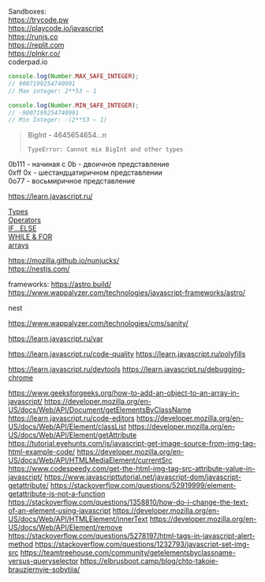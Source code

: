 Sandboxes:  
<https://trycode.pw>  
<https://playcode.io/javascript>  
<https://runjs.co>  
<https://replit.com>  
https://plnkr.co/  
coderpad.io

```js
console.log(Number.MAX_SAFE_INTEGER);
// 9007199254740991
// Max integer: 2**53 – 1
```

```js
console.log(Number.MIN_SAFE_INTEGER);
// -9007199254740991
// Min Integer: -(2**53 – 1)
```

> BigInt - 4645654654...n
> 
> `TypeError: Cannot mix BigInt and other types`



0b111 - начиная с 0b - двоичное представление  
0xff 0x - шестандцатиричном представлении  
0o77 - восьмиричное представление  


https://learn.javascript.ru/

[Types](/reference/js/types.md)  
[Operators](/reference/js/operators.md)  
[IF...ELSE](/reference/js/if_else.md)  
[WHILE & FOR](/reference/js/while_for.md)  
[arrays](/reference/js/arrays.md)

https://mozilla.github.io/nunjucks/  
https://nestjs.com/  





frameworks:
https://astro.build/
https://www.wappalyzer.com/technologies/javascript-frameworks/astro/

nest

https://www.wappalyzer.com/technologies/cms/sanity/



<https://learn.javascript.ru/var>



<https://learn.javascript.ru/code-quality>
<https://learn.javascript.ru/polyfills>


<https://learn.javascript.ru/devtools>
<https://learn.javascript.ru/debugging-chrome>

https://www.geeksforgeeks.org/how-to-add-an-object-to-an-array-in-javascript/
https://developer.mozilla.org/en-US/docs/Web/API/Document/getElementsByClassName
https://learn.javascript.ru/code-editors
https://developer.mozilla.org/en-US/docs/Web/API/Element/classList
https://developer.mozilla.org/en-US/docs/Web/API/Element/getAttribute
https://tutorial.eyehunts.com/js/javascript-get-image-source-from-img-tag-html-example-code/
https://developer.mozilla.org/en-US/docs/Web/API/HTMLMediaElement/currentSrc
https://www.codespeedy.com/get-the-html-img-tag-src-attribute-value-in-javascript/
https://www.javascripttutorial.net/javascript-dom/javascript-getattribute/
https://stackoverflow.com/questions/52919999/element-getattribute-is-not-a-function
https://stackoverflow.com/questions/1358810/how-do-i-change-the-text-of-an-element-using-javascript
https://developer.mozilla.org/en-US/docs/Web/API/HTMLElement/innerText
https://developer.mozilla.org/en-US/docs/Web/API/Element/remove
https://stackoverflow.com/questions/5278197/html-tags-in-javascript-alert-method
https://stackoverflow.com/questions/1232793/javascript-set-img-src
https://teamtreehouse.com/community/getelementsbyclassname-versus-queryselector
https://elbrusboot.camp/blog/chto-takoie-brauziernyie-sobytiia/
